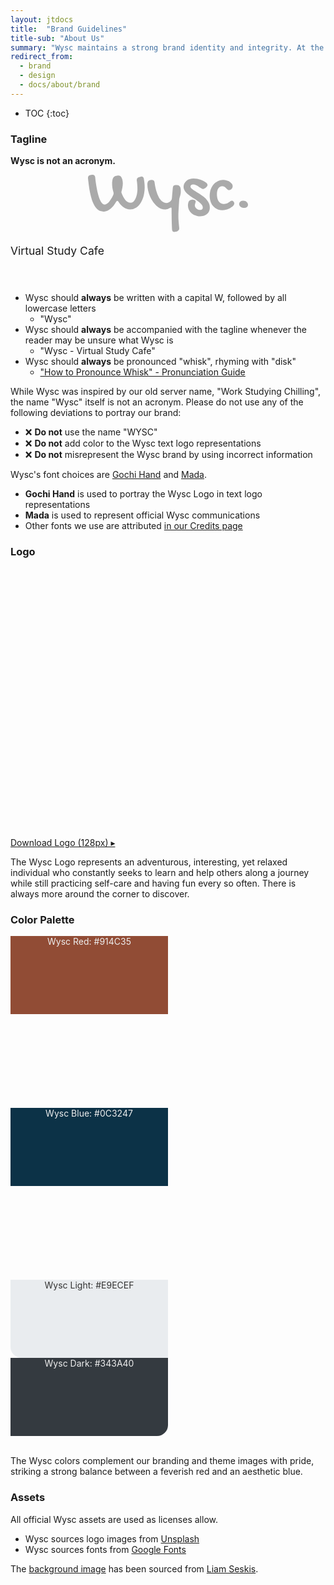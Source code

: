 ```yaml
---
layout: jtdocs
title:  "Brand Guidelines"
title-sub: "About Us"
summary: "Wysc maintains a strong brand identity and integrity. At the intersection of rigorous and relaxed, explorative yet casual, we balance two extremes to provide a flexible, laid-back experience where you can pursue your studies while also taking care of yourself."
redirect_from:
  - brand
  - design
  - docs/about/brand
---
```


* TOC
{:toc}

### Tagline

**Wysc is not an acronym.**

<div class="width100 text-center" style="padding-bottom:3em;">
<svg width="16rem" height="auto" viewBox="0 0 225.538 80.616" xmlns="http://www.w3.org/2000/svg" style="display:inherit;max-width:85%;margin-left:auto;margin-right:auto;margin-bottom:0.15em;">
<g id="svgGroup" stroke-linecap="round" fill-rule="evenodd" font-size="9pt" stroke="none" stroke-width="0mm" fill="#aaa" style="stroke:none;stroke-width:0mm;fill:#aaa;">
<path d="M 0.001 5.03 L 0.001 4.298 A 4.281 4.281 0 0 1 0.275 2.714 Q 0.747 1.52 2.033 0.916 A 5.901 5.901 0 0 1 3.37 0.489 L 5.469 0.098 Q 5.759 0.016 5.996 0.003 A 1.573 1.573 0 0 1 6.08 0.001 L 6.592 0.001 Q 9.471 0.001 10.069 3.193 A 7.79 7.79 0 0 1 10.108 3.419 Q 10.303 5.079 10.596 7.618 A 132.614 132.614 0 0 0 10.932 10.279 A 173.878 173.878 0 0 0 11.353 13.184 A 201.431 201.431 0 0 0 11.854 16.285 A 233.101 233.101 0 0 0 12.427 19.532 Q 13.038 22.852 13.819 26.051 A 74.242 74.242 0 0 0 15.217 31.038 A 65.949 65.949 0 0 0 15.577 32.13 A 35.642 35.642 0 0 0 16.614 34.84 A 26.748 26.748 0 0 0 17.774 37.208 A 16.863 16.863 0 0 0 18.843 38.901 Q 19.602 39.951 20.435 40.699 A 5.404 5.404 0 0 0 21.698 41.56 A 4.295 4.295 0 0 0 23.585 41.993 A 4.419 4.419 0 0 0 25.178 41.685 A 5.885 5.885 0 0 0 26.05 41.26 A 11.557 11.557 0 0 0 27.443 40.29 A 14.92 14.92 0 0 0 28.516 39.332 A 21.992 21.992 0 0 0 30.288 37.364 A 25.536 25.536 0 0 0 30.86 36.622 Q 31.983 35.108 32.911 33.546 Q 33.839 31.983 34.595 30.543 A 40.457 40.457 0 0 0 35.118 29.514 Q 35.517 28.699 35.792 28.028 Q 36.085 27.1 36.085 26.319 A 6.293 6.293 0 0 0 36.036 25.538 A 8.313 8.313 0 0 0 35.956 25.03 A 10.159 10.159 0 0 0 35.889 24.708 Q 34.962 21.68 34.473 18.653 A 38.101 38.101 0 0 1 34.054 14.678 A 46.823 46.823 0 0 1 33.985 12.11 A 24.038 24.038 0 0 1 34.327 8.057 A 13.566 13.566 0 0 1 35.068 5.363 A 11.963 11.963 0 0 1 35.499 4.395 A 4.031 4.031 0 0 1 36.503 3.128 A 4.897 4.897 0 0 1 36.817 2.882 Q 37.696 2.247 38.746 1.856 A 10.877 10.877 0 0 1 40.943 1.295 A 16.285 16.285 0 0 1 42.147 1.159 A 12.568 12.568 0 0 1 43.067 1.124 A 4.814 4.814 0 0 1 44.304 1.278 A 4.179 4.179 0 0 1 45.02 1.539 A 3.561 3.561 0 0 1 45.983 2.218 A 4.956 4.956 0 0 1 46.583 2.93 A 11.418 11.418 0 0 1 48.433 6.863 A 13.138 13.138 0 0 1 48.511 7.178 A 21.088 21.088 0 0 1 49.073 12.012 A 30.747 30.747 0 0 1 48.644 17.064 A 33.926 33.926 0 0 1 48.585 17.408 Q 48.096 20.167 47.413 22.901 A 3.271 3.271 0 0 0 47.078 24.184 A 3.889 3.889 0 0 0 47.071 24.415 A 2.836 2.836 0 0 0 47.116 24.909 A 3.598 3.598 0 0 0 47.193 25.245 A 11.164 11.164 0 0 0 47.328 25.693 Q 47.405 25.929 47.498 26.187 A 18.235 18.235 0 0 0 47.51 26.221 A 49.005 49.005 0 0 0 49.148 29.999 A 55.027 55.027 0 0 0 49.586 30.885 A 23.67 23.67 0 0 0 51.771 34.427 A 21.342 21.342 0 0 0 52.344 35.157 A 14.695 14.695 0 0 0 55.2 37.842 A 13.553 13.553 0 0 0 55.86 38.282 A 8.077 8.077 0 0 0 59.765 39.488 A 9.817 9.817 0 0 0 60.303 39.503 A 5.011 5.011 0 0 0 63.41 38.415 A 7.14 7.14 0 0 0 64.258 37.647 A 13.742 13.742 0 0 0 66.058 35.251 A 18.286 18.286 0 0 0 67.213 32.96 A 29.181 29.181 0 0 0 68.667 28.524 A 34.203 34.203 0 0 0 69.044 26.783 A 36.566 36.566 0 0 0 69.589 22.726 A 30.689 30.689 0 0 0 69.678 20.411 Q 69.678 17.188 69.434 14.063 A 93.672 93.672 0 0 0 69.113 10.702 A 73.404 73.404 0 0 0 68.799 8.301 A 1.343 1.343 0 0 1 68.708 7.935 A 1.226 1.226 0 0 1 68.702 7.813 L 68.702 7.325 Q 68.702 5.158 70.507 4.057 A 5.992 5.992 0 0 1 71.68 3.516 L 73.878 2.784 Q 74.805 2.491 75.587 2.491 A 3.026 3.026 0 0 1 77.034 2.822 Q 78.198 3.444 78.617 5.236 A 7.561 7.561 0 0 1 78.712 5.714 Q 79.249 8.741 79.566 11.768 A 58.03 58.03 0 0 1 79.883 17.823 A 48.902 48.902 0 0 1 79.168 26.316 A 42.668 42.668 0 0 1 78.37 29.932 A 39.042 39.042 0 0 1 76.424 35.544 A 30.862 30.862 0 0 1 74.146 39.82 A 24.11 24.11 0 0 1 70.781 44.008 A 20.109 20.109 0 0 1 67.725 46.485 Q 64.014 48.926 59.571 48.926 A 15.605 15.605 0 0 1 53.846 47.801 A 20.633 20.633 0 0 1 50.831 46.314 A 19.74 19.74 0 0 1 46.768 43.056 Q 45.16 41.399 43.686 39.238 A 36.596 36.596 0 0 1 42.872 37.989 A 4.166 4.166 0 0 0 42.541 37.464 Q 41.982 36.719 41.309 36.719 A 1.176 1.176 0 0 0 40.605 36.967 Q 40.222 37.247 39.875 37.846 A 5.339 5.339 0 0 0 39.796 37.989 Q 38.087 41.016 36.036 43.58 A 30.231 30.231 0 0 1 33.135 46.737 A 25.845 25.845 0 0 1 31.69 47.999 A 20.097 20.097 0 0 1 28.328 50.217 A 17.669 17.669 0 0 1 26.905 50.88 A 13.258 13.258 0 0 1 22.589 51.885 A 12.541 12.541 0 0 1 21.876 51.905 A 12.794 12.794 0 0 1 17.523 51.182 A 11.598 11.598 0 0 1 14.674 49.683 A 18.792 18.792 0 0 1 10.803 45.925 A 23.374 23.374 0 0 1 9.302 43.751 A 36.517 36.517 0 0 1 6.798 38.82 A 45.939 45.939 0 0 1 5.469 35.23 A 90.036 90.036 0 0 1 2.857 25.22 Q 1.807 20.02 1.148 14.796 A 596.591 596.591 0 0 1 0.532 9.742 A 481.968 481.968 0 0 1 0.001 5.03 Z M 103.281 48.065 A 12.671 12.671 0 0 0 107.813 48.926 Q 109.766 48.926 111.524 48.487 A 11.644 11.644 0 0 0 112.618 48.155 A 13.332 13.332 0 0 0 114.991 47.022 A 8.928 8.928 0 0 1 115.292 46.845 Q 115.52 46.716 115.727 46.62 A 4.214 4.214 0 0 1 116.114 46.461 A 5.167 5.167 0 0 1 116.207 46.429 Q 116.484 46.338 116.693 46.306 A 1.364 1.364 0 0 1 116.895 46.29 A 1.518 1.518 0 0 1 116.937 46.29 Q 117.08 46.294 117.198 46.326 A 0.653 0.653 0 0 1 117.628 46.656 A 1.116 1.116 0 0 1 117.705 46.845 Q 117.823 47.218 117.823 47.901 L 117.823 50.782 A 190.712 190.712 0 0 0 117.828 52.098 Q 117.832 52.788 117.842 53.542 A 334.234 334.234 0 0 0 117.872 55.445 Q 117.921 58.106 117.945 61.207 A 247.85 247.85 0 0 0 118.067 67.31 A 1490.122 1490.122 0 0 0 118.165 70.228 A 1243.533 1243.533 0 0 0 118.262 72.974 A 156.532 156.532 0 0 0 118.328 74.559 Q 118.363 75.312 118.404 75.986 A 77.888 77.888 0 0 0 118.507 77.491 Q 118.545 78.05 118.686 78.521 A 3.247 3.247 0 0 0 119.361 79.761 A 2.429 2.429 0 0 0 120.474 80.486 A 3.053 3.053 0 0 0 121.387 80.616 A 11.505 11.505 0 0 0 121.751 80.61 A 10.215 10.215 0 0 0 124.171 80.25 A 9.557 9.557 0 0 0 125.185 79.908 A 7.454 7.454 0 0 0 126.466 79.249 A 6.585 6.585 0 0 0 127.064 78.811 A 5.272 5.272 0 0 0 128.028 77.784 A 3.665 3.665 0 0 0 128.181 77.549 A 2.927 2.927 0 0 0 128.614 76.026 A 7.081 7.081 0 0 0 128.612 75.849 Q 128.598 75.291 128.502 74.243 A 77.497 77.497 0 0 0 128.419 73.389 A 220.055 220.055 0 0 1 128.363 72.842 Q 128.279 72.004 128.191 71.062 A 392.427 392.427 0 0 1 128.004 68.995 A 295.861 295.861 0 0 1 127.895 67.736 A 335.578 335.578 0 0 1 127.589 63.795 A 79.334 79.334 0 0 1 127.442 61.188 A 61.596 61.596 0 0 1 127.393 58.79 L 127.393 56.446 A 49.828 49.828 0 0 1 127.398 55.763 A 58.699 58.699 0 0 1 127.442 54.176 Q 127.468 53.54 127.501 52.815 A 436.124 436.124 0 0 1 127.564 51.466 A 267.696 267.696 0 0 1 127.615 50.462 Q 127.642 49.932 127.675 49.345 A 510.406 510.406 0 0 1 127.759 47.852 A 452.248 452.248 0 0 1 127.843 46.457 Q 127.888 45.717 127.941 44.894 A 886.546 886.546 0 0 1 128.077 42.799 A 873.284 873.284 0 0 0 128.204 40.845 Q 128.348 38.578 128.516 35.792 A 16.74 16.74 0 0 1 128.634 34.574 A 13.368 13.368 0 0 1 128.98 32.838 Q 129.346 31.495 129.761 30.103 A 29.716 29.716 0 0 0 130.011 29.214 A 34.977 34.977 0 0 0 130.494 27.125 Q 130.677 26.207 130.755 25.102 A 24.564 24.564 0 0 0 130.811 23.389 A 34.459 34.459 0 0 0 130.791 22.177 Q 130.761 21.329 130.687 20.591 A 16.101 16.101 0 0 0 130.494 19.215 Q 130.176 17.53 129.444 16.48 Q 128.712 15.43 127.54 14.967 A 5.475 5.475 0 0 0 127.181 14.839 Q 126.121 14.503 124.708 14.503 A 18.932 18.932 0 0 0 123.936 14.518 Q 123.465 14.537 123.059 14.581 A 8.278 8.278 0 0 0 122.291 14.698 A 3.889 3.889 0 0 0 121.578 14.913 A 2.797 2.797 0 0 0 120.753 15.43 A 2.876 2.876 0 0 0 120.18 16.17 A 3.984 3.984 0 0 0 119.874 16.895 Q 119.581 17.823 119.483 19.288 A 856.741 856.741 0 0 1 118.873 26.002 A 281.309 281.309 0 0 0 118.311 32.813 Q 118.261 33.266 118.191 33.668 A 9.976 9.976 0 0 1 118.043 34.376 A 3.385 3.385 0 0 1 118.031 34.422 Q 117.937 34.774 117.761 35.138 A 5.542 5.542 0 0 1 117.383 35.792 A 11.714 11.714 0 0 1 116.854 36.476 A 9.782 9.782 0 0 1 114.161 38.746 Q 112.305 39.796 110.206 39.796 Q 107.276 39.796 104.664 37.745 Q 103.113 36.527 101.734 34.69 A 24.751 24.751 0 0 1 99.927 31.885 A 31.079 31.079 0 0 1 99.486 31.064 Q 97.639 27.505 96.241 22.657 A 71.805 71.805 0 0 1 94.849 16.907 A 94.993 94.993 0 0 1 93.799 10.499 A 4.907 4.907 0 0 0 93.716 10.046 Q 93.074 7.325 89.503 7.325 Q 86.426 7.325 85.059 8.765 A 3.535 3.535 0 0 0 84.881 8.968 Q 84.041 10.001 83.794 11.851 A 12.729 12.729 0 0 0 83.692 13.526 A 38.667 38.667 0 0 0 84.669 22.12 A 46.342 46.342 0 0 0 87.354 30.347 Q 89.063 34.278 91.358 37.672 A 38.124 38.124 0 0 0 92.831 39.704 A 32.042 32.042 0 0 0 96.339 43.555 Q 99.024 46.046 101.954 47.486 A 15.479 15.479 0 0 0 103.281 48.065 Z M 154.167 5.768 A 27.357 27.357 0 0 0 148.829 5.225 Q 145.85 5.225 143.287 6.104 A 15.98 15.98 0 0 0 142.349 6.459 A 13.618 13.618 0 0 0 138.819 8.57 A 11.674 11.674 0 0 0 135.816 12.354 A 10.145 10.145 0 0 0 135.273 13.661 A 11.001 11.001 0 0 0 134.717 17.188 A 9.477 9.477 0 0 0 135.048 19.69 A 10.173 10.173 0 0 0 136.719 23.072 A 24.015 24.015 0 0 0 138.515 25.221 A 29.402 29.402 0 0 0 141.749 28.175 A 68.35 68.35 0 0 0 142.513 28.77 A 75.435 75.435 0 0 0 148.267 32.764 A 144.169 144.169 0 0 1 150.194 33.998 A 123.893 123.893 0 0 1 154.786 37.135 A 40.848 40.848 0 0 1 154.88 37.202 Q 157.844 39.343 159.815 41.578 A 9.291 9.291 0 0 1 160.849 42.986 A 6.587 6.587 0 0 1 161.817 46.387 A 4.527 4.527 0 0 1 161.77 47.054 Q 161.478 49.016 159.361 49.472 A 6.916 6.916 0 0 1 157.911 49.61 Q 156.446 49.61 155.128 49.073 A 8.792 8.792 0 0 1 155.086 49.056 A 7.835 7.835 0 0 1 152.808 47.633 A 6.985 6.985 0 0 1 151.221 45.557 A 5.393 5.393 0 0 1 150.635 43.116 A 6.427 6.427 0 0 1 150.806 41.651 A 17.23 17.23 0 0 1 150.872 41.379 A 15.293 15.293 0 0 1 151.197 40.26 A 121.414 121.414 0 0 0 151.305 39.933 A 107.688 107.688 0 0 0 151.612 38.99 A 4.433 4.433 0 0 0 151.681 38.752 A 3.807 3.807 0 0 0 151.807 37.794 A 1.888 1.888 0 0 0 151.693 37.139 Q 151.542 36.726 151.19 36.37 A 3.471 3.471 0 0 0 150.587 35.889 A 4.177 4.177 0 0 0 149.861 35.522 Q 149.304 35.303 148.623 35.2 A 8.744 8.744 0 0 0 147.315 35.108 Q 145.966 35.108 144.911 35.43 A 4.827 4.827 0 0 0 142.457 37.061 Q 141.345 38.473 141.037 41.108 A 19.03 19.03 0 0 0 140.919 43.311 A 16.546 16.546 0 0 0 140.939 44.133 A 14.061 14.061 0 0 0 142.213 49.415 Q 143.507 52.198 145.801 54.2 A 15.593 15.593 0 0 0 147.564 55.528 A 18.042 18.042 0 0 0 151.27 57.349 A 18.46 18.46 0 0 0 153.733 58.049 A 21.581 21.581 0 0 0 158.204 58.497 A 18.814 18.814 0 0 0 159.929 58.419 A 15.466 15.466 0 0 0 163.673 57.618 A 14.627 14.627 0 0 0 164.508 57.294 A 12.44 12.44 0 0 0 167.969 55.128 A 10.961 10.961 0 0 0 170.753 51.27 A 11.322 11.322 0 0 0 171.385 49.365 A 13.288 13.288 0 0 0 171.729 46.29 Q 171.729 43.116 170.557 40.406 Q 169.385 37.696 167.457 35.401 A 30.899 30.899 0 0 0 163.087 31.153 Q 160.645 29.2 158.082 27.54 A 186.32 186.32 0 0 0 156.808 26.722 A 167.807 167.807 0 0 0 153.077 24.415 A 102.101 102.101 0 0 1 150.764 22.987 A 75.924 75.924 0 0 1 148.707 21.632 A 27.538 27.538 0 0 1 148.035 21.158 Q 147.322 20.639 146.73 20.132 A 14.387 14.387 0 0 1 145.606 19.068 A 6.212 6.212 0 0 1 145.253 18.66 Q 144.924 18.243 144.727 17.829 A 2.839 2.839 0 0 1 144.434 16.602 A 3.444 3.444 0 0 1 144.45 16.27 A 2.443 2.443 0 0 1 145.435 14.478 Q 146.049 14.014 146.874 13.835 A 5.287 5.287 0 0 1 147.999 13.721 A 11.794 11.794 0 0 1 148.017 13.721 A 10.197 10.197 0 0 1 152.442 14.698 A 30.218 30.218 0 0 1 153.075 15.009 A 26.859 26.859 0 0 1 156.226 16.871 A 537.708 537.708 0 0 0 157.886 18.012 A 404.089 404.089 0 0 0 159.4 19.044 A 7.869 7.869 0 0 0 160.064 19.45 Q 161.117 20.02 162.012 20.02 Q 162.589 20.02 163.282 19.778 A 6.922 6.922 0 0 0 164.039 19.459 A 9.666 9.666 0 0 0 166.163 18.043 A 12.076 12.076 0 0 0 166.647 17.596 A 10.292 10.292 0 0 0 167.823 16.236 Q 168.221 15.682 168.387 15.186 A 2.148 2.148 0 0 0 168.507 14.503 A 3.029 3.029 0 0 0 168.175 13.164 Q 167.722 12.238 166.651 11.28 A 13.876 13.876 0 0 0 166.317 10.991 Q 164.542 9.502 161.915 8.277 Q 159.034 6.934 155.567 6.08 A 31.512 31.512 0 0 0 154.167 5.768 Z M 195.655 8.057 A 16.754 16.754 0 0 0 190.723 7.325 A 20.165 20.165 0 0 0 190.207 7.332 A 17.381 17.381 0 0 0 183.057 9.01 A 18.33 18.33 0 0 0 176.978 13.697 A 20.331 20.331 0 0 0 175.349 15.891 A 23.26 23.26 0 0 0 172.974 20.801 A 24.404 24.404 0 0 0 172.069 24.125 A 28.934 28.934 0 0 0 171.534 29.786 A 28.711 28.711 0 0 0 171.673 32.65 A 23.187 23.187 0 0 0 172.828 37.989 A 21.897 21.897 0 0 0 173.468 39.617 A 18.28 18.28 0 0 0 176.466 44.361 A 16.639 16.639 0 0 0 182.032 48.511 A 15.625 15.625 0 0 0 184.215 49.328 A 17.409 17.409 0 0 0 189.112 50.001 Q 191.993 50.001 195.045 49.122 A 29.552 29.552 0 0 0 196.717 48.587 A 24.993 24.993 0 0 0 200.587 46.851 A 19.437 19.437 0 0 0 202.723 45.477 A 14.295 14.295 0 0 0 204.664 43.751 Q 206.251 42.042 206.251 40.43 Q 206.251 39.747 205.933 39.063 Q 205.616 38.38 205.152 37.818 A 4.52 4.52 0 0 0 205.148 37.814 A 4.346 4.346 0 0 0 204.102 36.89 A 2.68 2.68 0 0 0 203.699 36.682 A 2.013 2.013 0 0 0 202.93 36.524 A 3.233 3.233 0 0 0 201.737 36.756 A 4.227 4.227 0 0 0 200.831 37.257 A 434.464 434.464 0 0 1 199.75 38.026 A 577.488 577.488 0 0 1 198.56 38.868 A 14.944 14.944 0 0 1 197.385 39.615 A 19.069 19.069 0 0 1 195.679 40.479 A 7.055 7.055 0 0 1 195.307 40.633 Q 193.788 41.212 191.749 41.212 A 11.845 11.845 0 0 1 190.434 41.141 A 8.338 8.338 0 0 1 184.327 37.623 A 11.714 11.714 0 0 1 182.768 34.528 Q 182.236 32.968 181.979 31.062 A 28.988 28.988 0 0 1 181.739 27.198 A 20.521 20.521 0 0 1 181.811 25.455 A 16.673 16.673 0 0 1 182.252 22.779 Q 182.764 20.753 183.716 19.263 A 8.166 8.166 0 0 1 183.915 18.968 A 6.909 6.909 0 0 1 186.085 16.944 A 5.919 5.919 0 0 1 187.075 16.48 A 6.398 6.398 0 0 1 189.258 16.114 A 6.756 6.756 0 0 1 190.312 16.193 A 5.111 5.111 0 0 1 192.359 16.968 A 14.96 14.96 0 0 1 194.703 18.873 Q 195.753 19.923 196.68 20.777 A 3.832 3.832 0 0 0 197.013 21.051 A 2.851 2.851 0 0 0 198.731 21.632 Q 199.757 21.632 200.684 21.168 A 6.08 6.08 0 0 0 202.344 19.947 A 5.932 5.932 0 0 0 203.516 18.189 A 5.11 5.11 0 0 0 203.956 16.114 A 5.037 5.037 0 0 0 203.6 14.269 A 6.565 6.565 0 0 0 202.833 12.867 A 10.288 10.288 0 0 0 201.759 11.589 A 12.484 12.484 0 0 0 199.879 10.035 A 13.983 13.983 0 0 0 198.362 9.14 A 16.749 16.749 0 0 0 195.655 8.057 Z M 217.677 46.45 A 8.105 8.105 0 0 0 219.825 46.729 Q 221.143 46.729 222.187 46.43 A 5.291 5.291 0 0 0 224 45.533 A 3.798 3.798 0 0 0 225.321 43.666 A 4.8 4.8 0 0 0 225.538 42.188 A 4.569 4.569 0 0 0 225.001 40.04 A 6.141 6.141 0 0 0 223.56 38.233 Q 222.657 37.452 221.461 36.988 Q 220.264 36.524 218.995 36.524 Q 217.778 36.524 216.777 36.785 A 5.746 5.746 0 0 0 214.674 37.794 Q 213.038 39.063 213.038 41.114 A 4.846 4.846 0 0 0 213.55 43.311 A 5.402 5.402 0 0 0 214.991 45.093 Q 215.919 45.85 217.164 46.29 A 7.441 7.441 0 0 0 217.677 46.45 Z" vector-effect="non-scaling-stroke" />
</g>
</svg>
<br>
<span style="font-size:1.25em;margin-top:0.15em;">Virtual Study Cafe</span>
</div>

- Wysc should **always** be written with a capital W, followed by all lowercase letters
  - "Wysc"
- Wysc should **always** be accompanied with the tagline whenever the reader may be unsure what Wysc is
  - "Wysc - Virtual Study Cafe"
- Wysc should **always** be pronounced "whisk", rhyming with "disk"
  - ["How to Pronounce Whisk" - Pronunciation Guide](https://www.youtube.com/watch?v=SWz09YVZ7Hk)

While Wysc was inspired by our old server name, "Work Studying Chilling", the name "Wysc" itself is not an acronym. Please do not use any of the following deviations to portray our brand:

- &#10060; **Do not** use the name "WYSC"
- &#10060; **Do not** add color to the Wysc text logo representations
- &#10060; **Do not** misrepresent the Wysc brand by using incorrect information

Wysc's font choices are [Gochi Hand](/docs/about/credits#media) and [Mada](/docs/about/credits#media).
  - **Gochi Hand** is used to portray the Wysc Logo in text logo representations
  - **Mada** is used to represent official Wysc communications
  - Other fonts we use are attributed [in our Credits page](/docs/about/credits#media)


### Logo

<div class="flex justify-center align-center items-center" style="background-image:url('/media/ben-white-eeiAnugy2Hs-unsplash.jpg');width:100%;height:400px;background-repeat:no-repeat;background-size:cover;background-position:center;border-radius:calc(35px/2);background-attachment:fixed;">
  <div style="width:15%;padding:15%;box-sizing:border-box;position:relative;">
    <div class="flex justify-center align-center items-center" style="background-image:url('/media/wsc-sp-rounded.png');width:100%;height:100%;top:0;left:0;background-repeat:no-repeat;background-size:cover;background-position:center;position:absolute;"></div>
  </div>
</div>
<br>

[Download Logo (128px) &#9656;](/media/wsc-square-sm.png)

The Wysc Logo represents an adventurous, interesting, yet relaxed individual who constantly seeks to learn and help others along a journey while still practicing self-care and having fun every so often. There is always more around the corner to discover.


### Color Palette

<div class="flex justify-center align-start items-start" style="flex-wrap:wrap;z-index:5;">
<div class="flex justify-center align-center items-end" style="background-image:url('/media/speqi/liam-seskis-9NhciG1wq10-unsplash.jpg');width:50%;height:275px;background-repeat:no-repeat;background-size:cover;background-position:center;border-top-left-radius:calc(35px/2);">
  <div class="blogfadeb00 flex justify-center align-center items-center" style="width:100%;height:125px;box-sizing:border-box;background-color:#914C35;background-repeat:no-repeat;background-size:cover;background-position:center;text-align:center;">
    <span style="color:#eee;">Wysc Red: #914C35</span>
  </div>
</div>
<div class="flex justify-center align-center items-end" style="background-image:url('/media/T_1hsMH9CQY.jpg');width:50%;height:275px;background-repeat:no-repeat;background-size:cover;background-position:center;border-top-right-radius:calc(35px/2);">
  <div class="blogfadeb00 flex justify-center items-center align-center" style="width:100%;height:125px;box-sizing:border-box;background-color:#0C3247;background-repeat:no-repeat;background-size:cover;background-position:center;text-align:center;">
    <span style="color:#eee;">Wysc Blue: #0C3247</span>
  </div>
</div>
</div>
<div class="flex justify-center align-start items-start" style="flex-wrap:wrap;">
<div class="flex justify-center align-center items-center" style="background-color:#e9ecef;width:50%;height:125px;text-align:center;border-bottom-left-radius:calc(35px/2);">
  <span style="color:#333;">Wysc Light: #E9ECEF</span>
</div>
<div class="flex justify-center align-center items-center" style="background-color:#343A40;width:50%;height:125px;text-align:center;border-bottom-right-radius:calc(35px/2);">
  <span style="color:#eee;">Wysc Dark: #343A40</span>
</div>
</div>
<br>

The Wysc colors complement our branding and theme images with pride, striking a strong balance between a feverish red and an aesthetic blue.


### Assets

All official Wysc assets are used as licenses allow.

- Wysc sources logo images from [Unsplash](https://unsplash.com/?utm_source=unsplash&utm_medium=referral&utm_content=creditCopyText)
- Wysc sources fonts from [Google Fonts](https://fonts.google.com)

The [background image](https://unsplash.com/photos/9NhciG1wq10) has been sourced from [Liam Seskis](https://unsplash.com/@liamseskis?utm_source=unsplash&utm_medium=referral&utm_content=creditCopyText).

<!-- ### Fonts

<p style="font-family:'Gochi Hand';font-size:3em;">Gochi Hand</p>

<p style="font-family:'Lato';font-size:3em;">Lato</p>

The [background image](https://unsplash.com/photos/9NhciG1wq10) has been sourced from [Liam Seskis](https://unsplash.com/@liamseskis?utm_source=unsplash&utm_medium=referral&utm_content=creditCopyText) on [Unsplash](https://unsplash.com/?utm_source=unsplash&utm_medium=referral&utm_content=creditCopyText).

<a href="/media/wsc-square-sm.png" download="Wysc Logo">Download Logo ></a>

Work in Progress... -->

